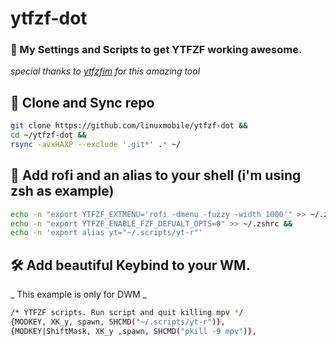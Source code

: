 # ytfzf-dot

### 🎀 My Settings and Scripts to get YTFZF working awesome.

_special thanks to [ytfzfim](https://github.com/thatonecalculator/ytfzfim) for this amazing tool_

## 🔮 Clone and Sync repo

```sh
git clone https://github.com/linuxmobile/ytfzf-dot &&
cd ~/ytfzf-dot &&
rsync -avxHAXP --exclude '.git*' .* ~/ 
```

## 📌 Add rofi and an alias to your shell (i'm using zsh as example)

```sh
echo -n "export YTFZF_EXTMENU='rofi -dmenu -fuzzy -width 1000'" >> ~/.zshrc &&
echo -n "export YTFZF_ENABLE_FZF_DEFUALT_OPTS=0" >> ~/.zshrc &&
echo -n 'export alias yt="~/.scripts/yt-r"'
```

## 🛠️ Add beautiful Keybind to your WM.

_ This example is only for DWM _

```sh
/* YTFZF scripts. Run script and quit killing mpv */
{MODKEY, XK_y, spawn, SHCMD("~/.scripts/yt-r")},
{MODKEY|ShiftMask, XK_y ,spawn, SHCMD("pkill -9 mpv")},
```
